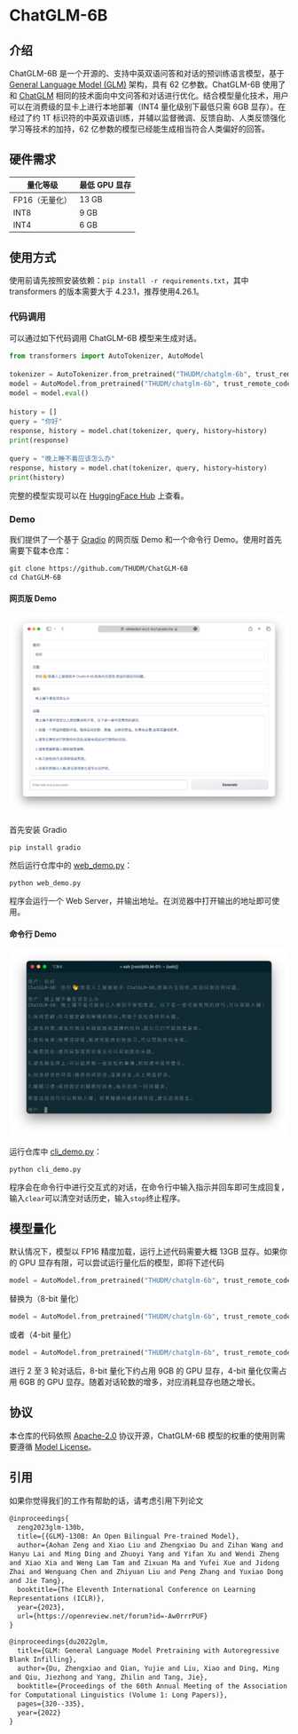 # ChatGLM-6B
## 介绍
ChatGLM-6B 是一个开源的、支持中英双语问答和对话的预训练语言模型，基于 [General Language Model (GLM)](https://github.com/THUDM/GLM) 架构，具有 62 亿参数。ChatGLM-6B 使用了和 [ChatGLM]((https://chatglm.cn)) 相同的技术面向中文问答和对话进行优化。结合模型量化技术，用户可以在消费级的显卡上进行本地部署（INT4 量化级别下最低只需 6GB 显存）。在经过了约 1T 标识符的中英双语训练，并辅以监督微调、反馈自助、人类反馈强化学习等技术的加持，62 亿参数的模型已经能生成相当符合人类偏好的回答。

## 硬件需求

| **量化等级**    | **最低 GPU 显存** |
| -------------- |---------------|
| FP16（无量化）   | 13 GB         |
| INT8           | 9 GB          |
| INT4           | 6 GB          |

## 使用方式

使用前请先按照安装依赖：`pip install -r requirements.txt`，其中 transformers 的版本需要大于 4.23.1，推荐使用4.26.1。

### 代码调用 

可以通过如下代码调用 ChatGLM-6B 模型来生成对话。

```python
from transformers import AutoTokenizer, AutoModel

tokenizer = AutoTokenizer.from_pretrained("THUDM/chatglm-6b", trust_remote_code=True)
model = AutoModel.from_pretrained("THUDM/chatglm-6b", trust_remote_code=True).half().cuda()
model = model.eval()

history = []
query = "你好"
response, history = model.chat(tokenizer, query, history=history)
print(response)

query = "晚上睡不着应该怎么办"
response, history = model.chat(tokenizer, query, history=history)
print(history)
```
完整的模型实现可以在 [HuggingFace Hub](https://huggingface.co/THUDM/chatglm-6b) 上查看。

### Demo

我们提供了一个基于 [Gradio](https://gradio.app) 的网页版 Demo 和一个命令行 Demo。使用时首先需要下载本仓库：

```shell
git clone https://github.com/THUDM/ChatGLM-6B
cd ChatGLM-6B
```

#### 网页版 Demo

![web-demo](resources/web-demo.png)

首先安装 Gradio

```shell
pip install gradio
```

然后运行仓库中的 [web_demo.py](web_demo.py)： 

```shell
python web_demo.py
```

程序会运行一个 Web Server，并输出地址。在浏览器中打开输出的地址即可使用。

#### 命令行 Demo

![cli-demo](resources/cli-demo.png)

运行仓库中 [cli_demo.py](cli_demo.py)：

```shell
python cli_demo.py
```

程序会在命令行中进行交互式的对话，在命令行中输入指示并回车即可生成回复，输入`clear`可以清空对话历史，输入`stop`终止程序。

## 模型量化
默认情况下，模型以 FP16 精度加载，运行上述代码需要大概 13GB 显存。如果你的 GPU 显存有限，可以尝试运行量化后的模型，即将下述代码

```python
model = AutoModel.from_pretrained("THUDM/chatglm-6b", trust_remote_code=True).half().cuda()
```

替换为（8-bit 量化）
```python
model = AutoModel.from_pretrained("THUDM/chatglm-6b", trust_remote_code=True).half().quantize(8).cuda()
```

或者（4-bit 量化）
```python
model = AutoModel.from_pretrained("THUDM/chatglm-6b", trust_remote_code=True).half().quantize(4).cuda()
```

进行 2 至 3 轮对话后，8-bit 量化下约占用 9GB 的 GPU 显存，4-bit 量化仅需占用 6GB 的 GPU 显存。随着对话轮数的增多，对应消耗显存也随之增长。

## 协议

本仓库的代码依照 [Apache-2.0](LICENSE) 协议开源，ChatGLM-6B 模型的权重的使用则需要遵循 [Model License](MODEL_LICENSE)。

## 引用

如果你觉得我们的工作有帮助的话，请考虑引用下列论文

```
@inproceedings{
  zeng2023glm-130b,
  title={{GLM}-130B: An Open Bilingual Pre-trained Model},
  author={Aohan Zeng and Xiao Liu and Zhengxiao Du and Zihan Wang and Hanyu Lai and Ming Ding and Zhuoyi Yang and Yifan Xu and Wendi Zheng and Xiao Xia and Weng Lam Tam and Zixuan Ma and Yufei Xue and Jidong Zhai and Wenguang Chen and Zhiyuan Liu and Peng Zhang and Yuxiao Dong and Jie Tang},
  booktitle={The Eleventh International Conference on Learning Representations (ICLR)},
  year={2023},
  url={https://openreview.net/forum?id=-Aw0rrrPUF}
}
```
```
@inproceedings{du2022glm,
  title={GLM: General Language Model Pretraining with Autoregressive Blank Infilling},
  author={Du, Zhengxiao and Qian, Yujie and Liu, Xiao and Ding, Ming and Qiu, Jiezhong and Yang, Zhilin and Tang, Jie},
  booktitle={Proceedings of the 60th Annual Meeting of the Association for Computational Linguistics (Volume 1: Long Papers)},
  pages={320--335},
  year={2022}
}
```
